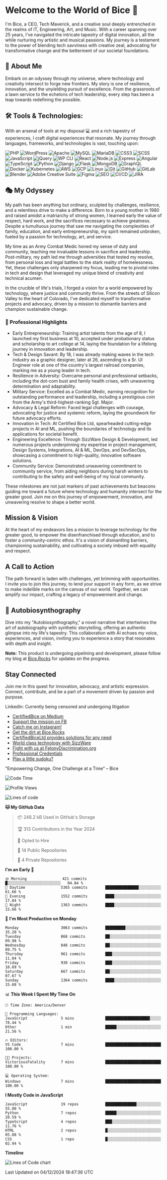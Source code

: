 # Welcome to the World of Bice 👋

I'm Bice, a CEO, Tech Maverick, and a creative soul deeply entrenched in the realms of IT, Engineering, Art, and Music. With a career spanning over 25 years, I've navigated the intricate tapestry of digital innovation, all the while nurturing my artistic and musical passions. My journey is a testament to the power of blending tech savviness with creative zeal, advocating for transformative change and the betterment of our societal foundations.

## 🚀 About Me

Embark on an odyssey through my universe, where technology and creativity intersect to forge new frontiers. My story is one of resilience, innovation, and the unyielding pursuit of excellence. From the grassroots of a lawn service to the echelons of tech leadership, every step has been a leap towards redefining the possible.

## 🛠 Tools & Technologies:

With an arsenal of tools at my disposal 💻 and a rich tapestry of experiences, I craft digital experiences that resonate. My journey through languages, frameworks, and technologies is vast, touching upon:

![PHP](https://img.shields.io/badge/PHP-7.4%2B-blue)
![WordPress](https://img.shields.io/badge/WordPress-5.x%2B-blue)
![Apache](https://img.shields.io/badge/Apache-2.4.x-brightgreen)
![MySQL](https://img.shields.io/badge/MySQL-5.7%2B-orange)
![MariaDB](https://img.shields.io/badge/MariaDB-10.2%2B-yellowgreen)
![CSS3](https://img.shields.io/badge/CSS3-Enabled-blue)
![SCSS](https://img.shields.io/badge/SCSS-Supported-ff69b4)
![JavaScript](https://img.shields.io/badge/JavaScript-ES6%2B-yellow)
![jQuery](https://img.shields.io/badge/jQuery-3.x%2B-blueviolet)
![WP CLI](https://img.shields.io/badge/WP%20CLI-2.x%2B-brightgreen)
![React](https://img.shields.io/badge/React-16.x%2B-61DAFB)
![Node.js](https://img.shields.io/badge/Node.js-12.x%2B-brightgreen)
![Express](https://img.shields.io/badge/Express-4.x%2B-brightgreen)
![Angular](https://img.shields.io/badge/Angular-10.x%2B-DD0031)
![TypeScript](https://img.shields.io/badge/TypeScript-3.x%2B-3178C6)
![Python](https://img.shields.io/badge/Python-3.7%2B-blue)
![Django](https://img.shields.io/badge/Django-3.x%2B-092E20)
![Flask](https://img.shields.io/badge/Flask-1.x%2B-brightgreen)
![MongoDB](https://img.shields.io/badge/MongoDB-4.x%2B-green)
![GraphQL](https://img.shields.io/badge/GraphQL-Latest-E10098)
![Docker](https://img.shields.io/badge/Docker-19.x%2B-blue)
![Kubernetes](https://img.shields.io/badge/Kubernetes-1.18.x%2B-blue)
![AWS](https://img.shields.io/badge/AWS-Enabled-orange)
![GCP](https://img.shields.io/badge/GCP-Enabled-blue)
![Linux](https://img.shields.io/badge/Linux-Expert-fcc624)
![Git](https://img.shields.io/badge/Git-Expert-f05032)
![GitHub](https://img.shields.io/badge/GitHub-Used-black)
![GitLab](https://img.shields.io/badge/GitLab-Used-fc6d26)
![Blender](https://img.shields.io/badge/Blender-2.8x%2B-orange)
![Adobe Creative Suite](https://img.shields.io/badge/Adobe%20Creative%20Suite-CC-blue)
![Figma](https://img.shields.io/badge/Figma-Used-red)
![SEO](https://img.shields.io/badge/SEO-Optimized-brightgreen)
![CI/CD](https://img.shields.io/badge/CI%2FCD-Implemented-blueviolet)
![JIRA](https://img.shields.io/badge/JIRA-Used-0052CC)

## 🎭 My Odyssey

My path has been anything but ordinary, sculpted by challenges, resilience, and a relentless drive to make a difference. Born to a young mother in 1980 and raised amidst a matriarchy of strong women, I learned early the value of respect, hard work, and the sacrifices necessary to achieve greatness. Despite a tumultuous journey that saw me navigating the complexities of family, education, and early entrepreneurship, my spirit remained unbroken, fueled by a passion for technology, art, and service.

My time as an Army Combat Medic honed my sense of duty and community, teaching me invaluable lessons in sacrifice and leadership. Post-military, my path led me through adversities that tested my resolve, from personal loss and legal battles to the stark reality of homelessness. Yet, these challenges only sharpened my focus, leading me to pivotal roles in tech and design that leveraged my unique blend of creativity and technical acumen.

In the crucible of life's trials, I forged a vision for a world empowered by technology, where justice and community thrive. From the streets of Silicon Valley to the heart of Colorado, I've dedicated myself to transformative projects and advocacy, driven by a mission to dismantle barriers and champion sustainable change.

### 💼 Professional Highlights

-   Early Entrepreneurship: Training artist talents from the age of 8, I launched my first business at 10, accepted under probationary status and scholarship to art college at 14, laying the foundation for a lifelong journey in innovation and leadership.
-   Tech & Design Savant: By 18, I was already making waves in the tech industry as a graphic designer, later at 26, ascending to a Sr. UI Engineer role at one of the country's largest railroad companies, marking me as a young leader in tech.
-   Resilience in Adversity: Overcame personal and professional setbacks, including the dot-com bust and family health crises, with unwavering determination and adaptability.
-   Military Service: Excelled as a Combat Medic, earning recognition for outstanding performance and leadership, including a prestigious coin from the Army's third-highest-ranking Sgt. Major.
-   Advocacy & Legal Reform: Faced legal challenges with courage, advocating for justice and systemic reform, laying the groundwork for future advocacy efforts.
-   Innovation in Tech: At Certified Bice Ltd, spearheaded cutting-edge projects in AI and ML, pushing the boundaries of technology and its applications for societal benefit.
-   Engineering Excellence: Through SizzWare Design & Development, led numerous projects underpinning my expertise in project management, Design Systems, Integrations, AI & ML, DevOps, and DevSecOps, showcasing a commitment to high-quality, innovative software solutions.
-   Community Service: Demonstrated unwavering commitment to community service, from aiding neighbors during harsh winters to contributing to the safety and well-being of my local community.

These milestones are not just markers of past achievements but beacons guiding me toward a future where technology and humanity intersect for the greater good. Join me on this journey of empowerment, innovation, and unwavering resolve to shape a better world.

## Mission & Vision

At the heart of my endeavors lies a mission to leverage technology for the greater good, to empower the disenfranchised through education, and to foster a community-centric ethos. It's a vision of dismantling barriers, championing sustainability, and cultivating a society imbued with equality and respect.

## A Call to Action

The path forward is laden with challenges, yet brimming with opportunities. I invite you to join this journey, to lend your support in any form, as we strive to make indelible marks on the canvas of our world. Together, we can amplify our impact, crafting a legacy of empowerment and change.

## 📜 Autobiosynthography

Dive into my "Autobiosynthography," a novel narrative that intertwines the art of autobiography with synthetic storytelling, offering an authentic glimpse into my life's tapestry. This collaboration with AI echoes my voice, experiences, and vision, inviting you to experience a story that resonates with depth and insight.

**Note:** This product is undergoing pipelining and development, please follow my blog at [Bice.Rocks](https://bice.rocks) for updates on the progress.

## Stay Connected

Join me in this quest for innovation, advocacy, and artistic expression. Connect, contribute, and be a part of a movement driven by passion and purpose.

LinkedIn: Currently being censored and undergoing litigation

-   [CertifiedBice on Medium](https://medium.com/@certifiedbice?ref=github-cb-profile)
-   [Support the mission on FB](https://facebook.com/certifiedbice?ref=github-cb-profile)
-   [Catch me on Instagram!](https://instagram.com/@certifiedbice?ref=github-cb-profile)
-   [Get the dirt at Bice.Rocks](https://bice.rocks?ref=github-cb-profile)
-   [CertifiedBiceLtd provides solutions for any need](https://certifiedbice.com?ref=github-cb-profile)
-   [World class technology with SizzWare](https://sizzware.com?ref=github-cb-profile)
-   [Fight with us at FelonyDiscrimination.org](https://felonydiscrimination.org?ref=github-cb-profile)
-   [Professional Credentials](https://resume.bice.rocks)
-   [Play a little sudoku?](https://sudoku.bice.rocks)

"Empowering Change, One Challenge at a Time" – Bice

<!--START_SECTION:waka-->
![Code Time](http://img.shields.io/badge/Code%20Time-849%20hrs%2021%20mins-blue)

![Profile Views](http://img.shields.io/badge/Profile%20Views-0-blue)

![Lines of code](https://img.shields.io/badge/From%20Hello%20World%20I%27ve%20Written-12.3%20million%20lines%20of%20code-blue)

**🐱 My GitHub Data** 

> 📦 248.2 kB Used in GitHub's Storage 
 > 
> 🏆 313 Contributions in the Year 2024
 > 
> 💼 Opted to Hire
 > 
> 📜 14 Public Repositories 
 > 
> 🔑 4 Private Repositories 
 > 
**I'm an Early 🐤** 

```text
🌞 Morning                421 commits         █░░░░░░░░░░░░░░░░░░░░░░░░   04.84 % 
🌆 Daytime                5365 commits        ███████████████░░░░░░░░░░   61.66 % 
🌃 Evening                1552 commits        ████░░░░░░░░░░░░░░░░░░░░░   17.84 % 
🌙 Night                  1363 commits        ████░░░░░░░░░░░░░░░░░░░░░   15.66 % 
```
📅 **I'm Most Productive on Monday** 

```text
Monday                   3063 commits        █████████░░░░░░░░░░░░░░░░   35.20 % 
Tuesday                  868 commits         ██░░░░░░░░░░░░░░░░░░░░░░░   09.98 % 
Wednesday                848 commits         ██░░░░░░░░░░░░░░░░░░░░░░░   09.75 % 
Thursday                 961 commits         ███░░░░░░░░░░░░░░░░░░░░░░   11.04 % 
Friday                   930 commits         ███░░░░░░░░░░░░░░░░░░░░░░   10.69 % 
Saturday                 667 commits         ██░░░░░░░░░░░░░░░░░░░░░░░   07.67 % 
Sunday                   1364 commits        ████░░░░░░░░░░░░░░░░░░░░░   15.68 % 
```


📊 **This Week I Spent My Time On** 

```text
🕑︎ Time Zone: America/Denver

💬 Programming Languages: 
JavaScript               5 mins              ████████████████████░░░░░   78.44 % 
Other                    1 min               █████░░░░░░░░░░░░░░░░░░░░   21.56 % 

🔥 Editors: 
VS Code                  7 mins              █████████████████████████   100.00 % 

🐱‍💻 Projects: 
VictoriousFatality       7 mins              █████████████████████████   100.00 % 

💻 Operating System: 
Windows                  7 mins              █████████████████████████   100.00 % 
```

**I Mostly Code in JavaScript** 

```text
JavaScript               19 repos            ██████████████░░░░░░░░░░░   55.88 % 
Python                   7 repos             █████░░░░░░░░░░░░░░░░░░░░   20.59 % 
TypeScript               4 repos             ███░░░░░░░░░░░░░░░░░░░░░░   11.76 % 
HTML                     2 repos             █░░░░░░░░░░░░░░░░░░░░░░░░   05.88 % 
CSS                      1 repo              █░░░░░░░░░░░░░░░░░░░░░░░░   02.94 % 
```



**Timeline**

![Lines of Code chart](https://raw.githubusercontent.com/certifiedbice/certifiedbice/main/assets/bar_graph.png)


 Last Updated on 04/12/2024 18:47:36 UTC
<!--END_SECTION:waka-->

